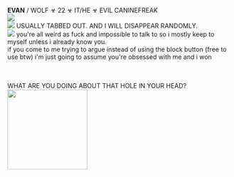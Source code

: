 **EVAN** / WOLF ☣ 22 ☣  IT/HE ☣ EVIL CANINEFREAK <br/>
<img src="https://gifcity.carrd.co/assets/images/gallery39/59e6c9a7.gif?v=47652796">
<br/>
<img src="https://i.imgur.com/ovaff5r.gif"> USUALLY TABBED OUT. AND I WILL DISAPPEAR RANDOMLY.
<br/>
<img src="https://i.imgur.com/kqNZIYF.gif"> you're all weird as fuck and impossible to talk to so i mostly keep to myself unless i already know you.
<br/> 
if you come to me trying to argue instead of using the block button (free to use btw) i'm just going to assume you're obsessed with me and i won
<br/>

<br/>
<br/>
WHAT ARE YOU DOING ABOUT THAT HOLE IN YOUR HEAD? <br/>
 <img src="https://i.imgur.com/trK19Wf.gif" width="180"> <br/> <br/> <br/>
 
